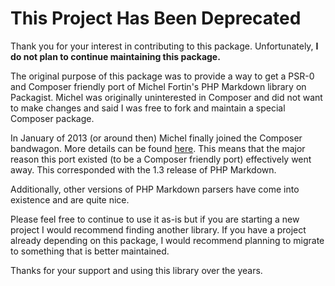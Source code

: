 # This Project Has Been Deprecated

Thank you for your interest in contributing to this package. Unfortunately, **I do not plan to continue maintaining this package.**

The original purpose of this package was to provide a way to get a PSR-0 and Composer friendly port of Michel Fortin's PHP Markdown library on Packagist. Michel was originally uninterested in Composer and did not want to make changes and said I was free to fork and maintain a special Composer package.

In January of 2013 (or around then) Michel finally joined the Composer bandwagon. More details can be found [here][1]. This means that the major reason this port existed (to be a Composer friendly port) effectively went away. This corresponded with the 1.3 release of PHP Markdown.

Additionally, other versions of PHP Markdown parsers have come into existence and are quite nice.

Please feel free to continue to use it as-is but if you are starting a new project I would recommend finding another library. If you have a project already depending on this package, I would recommend planning to migrate to something that is better maintained.

Thanks for your support and using this library over the years.

[1]: https://github.com/michelf/php-markdown/issues/31
